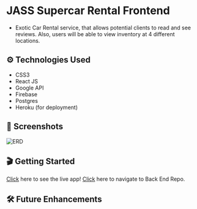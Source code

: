 # JASS Supercar Rental Frontend
- Exotic Car Rental service, that allows potential clients to read and see reviews. Also, users will be able to view inventory at 4 different locations. 

## ⚙️ Technologies Used
- CSS3
- React JS
- Google API
- Firebase
- Postgres
- Heroku (for deployment)

## 📸 Screenshots
![ERD](./public/admin.png)


## 🎬 Getting Started
[Click]() here to see the live app! 
[Click](https://github.com/JakeFlynn19/jass-supercar-rental-backend) here to navigate to Back End Repo.

## 🛠 Future Enhancements